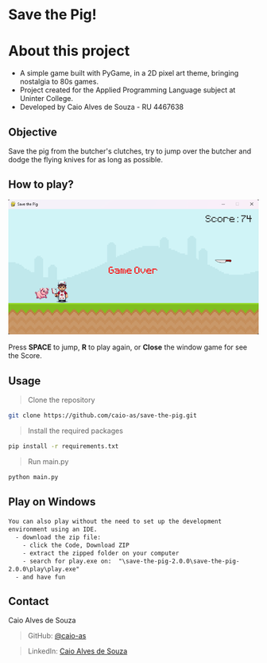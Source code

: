 # Save the Pig!
# About this project

- A simple game built with PyGame, in a 2D pixel art theme, bringing nostalgia to 80s games.
- Project created for the Applied Programming Language subject at Uninter College.
- Developed by Caio Alves de Souza - RU 4467638

## Objective

Save the pig from the butcher's clutches, try to jump over the butcher and dodge the flying knives for as long as possible.

## How to play?

![screenshot](./public/gameplay.png)

Press **SPACE** to jump, **R** to play again, or **Close** the window game for see the Score.

## Usage

> Clone the repository

```bash
git clone https://github.com/caio-as/save-the-pig.git
```

> Install the required packages

```bash
pip install -r requirements.txt

```

> Run main.py

```bash or ide terminal
python main.py

```

## Play on Windows

```.exe
You can also play without the need to set up the development environment using an IDE.
  - download the zip file:
    - click the Code, Download ZIP
    - extract the zipped folder on your computer
    - search for play.exe on:  "\save-the-pig-2.0.0\save-the-pig-2.0.0\play\play.exe"
  - and have fun
```


## Contact

Caio Alves de Souza

> GitHub: [@caio-as](https://github.com/caio-as)

> LinkedIn: [Caio Alves de Souza](www.linkedin.com/in/caio-as)
